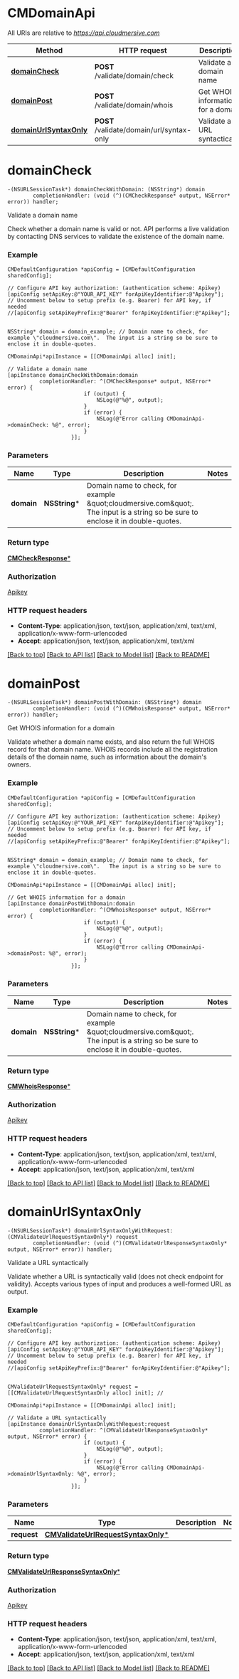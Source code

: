 # CMDomainApi

All URIs are relative to *https://api.cloudmersive.com*

Method | HTTP request | Description
------------- | ------------- | -------------
[**domainCheck**](CMDomainApi.md#domaincheck) | **POST** /validate/domain/check | Validate a domain name
[**domainPost**](CMDomainApi.md#domainpost) | **POST** /validate/domain/whois | Get WHOIS information for a domain
[**domainUrlSyntaxOnly**](CMDomainApi.md#domainurlsyntaxonly) | **POST** /validate/domain/url/syntax-only | Validate a URL syntactically


# **domainCheck**
```objc
-(NSURLSessionTask*) domainCheckWithDomain: (NSString*) domain
        completionHandler: (void (^)(CMCheckResponse* output, NSError* error)) handler;
```

Validate a domain name

Check whether a domain name is valid or not.  API performs a live validation by contacting DNS services to validate the existence of the domain name.

### Example 
```objc
CMDefaultConfiguration *apiConfig = [CMDefaultConfiguration sharedConfig];

// Configure API key authorization: (authentication scheme: Apikey)
[apiConfig setApiKey:@"YOUR_API_KEY" forApiKeyIdentifier:@"Apikey"];
// Uncomment below to setup prefix (e.g. Bearer) for API key, if needed
//[apiConfig setApiKeyPrefix:@"Bearer" forApiKeyIdentifier:@"Apikey"];


NSString* domain = domain_example; // Domain name to check, for example \"cloudmersive.com\".  The input is a string so be sure to enclose it in double-quotes.

CMDomainApi*apiInstance = [[CMDomainApi alloc] init];

// Validate a domain name
[apiInstance domainCheckWithDomain:domain
          completionHandler: ^(CMCheckResponse* output, NSError* error) {
                        if (output) {
                            NSLog(@"%@", output);
                        }
                        if (error) {
                            NSLog(@"Error calling CMDomainApi->domainCheck: %@", error);
                        }
                    }];
```

### Parameters

Name | Type | Description  | Notes
------------- | ------------- | ------------- | -------------
 **domain** | **NSString***| Domain name to check, for example \&quot;cloudmersive.com\&quot;.  The input is a string so be sure to enclose it in double-quotes. | 

### Return type

[**CMCheckResponse***](CMCheckResponse.md)

### Authorization

[Apikey](../README.md#Apikey)

### HTTP request headers

 - **Content-Type**: application/json, text/json, application/xml, text/xml, application/x-www-form-urlencoded
 - **Accept**: application/json, text/json, application/xml, text/xml

[[Back to top]](#) [[Back to API list]](../README.md#documentation-for-api-endpoints) [[Back to Model list]](../README.md#documentation-for-models) [[Back to README]](../README.md)

# **domainPost**
```objc
-(NSURLSessionTask*) domainPostWithDomain: (NSString*) domain
        completionHandler: (void (^)(CMWhoisResponse* output, NSError* error)) handler;
```

Get WHOIS information for a domain

Validate whether a domain name exists, and also return the full WHOIS record for that domain name.  WHOIS records include all the registration details of the domain name, such as information about the domain's owners.

### Example 
```objc
CMDefaultConfiguration *apiConfig = [CMDefaultConfiguration sharedConfig];

// Configure API key authorization: (authentication scheme: Apikey)
[apiConfig setApiKey:@"YOUR_API_KEY" forApiKeyIdentifier:@"Apikey"];
// Uncomment below to setup prefix (e.g. Bearer) for API key, if needed
//[apiConfig setApiKeyPrefix:@"Bearer" forApiKeyIdentifier:@"Apikey"];


NSString* domain = domain_example; // Domain name to check, for example \"cloudmersive.com\".   The input is a string so be sure to enclose it in double-quotes.

CMDomainApi*apiInstance = [[CMDomainApi alloc] init];

// Get WHOIS information for a domain
[apiInstance domainPostWithDomain:domain
          completionHandler: ^(CMWhoisResponse* output, NSError* error) {
                        if (output) {
                            NSLog(@"%@", output);
                        }
                        if (error) {
                            NSLog(@"Error calling CMDomainApi->domainPost: %@", error);
                        }
                    }];
```

### Parameters

Name | Type | Description  | Notes
------------- | ------------- | ------------- | -------------
 **domain** | **NSString***| Domain name to check, for example \&quot;cloudmersive.com\&quot;.   The input is a string so be sure to enclose it in double-quotes. | 

### Return type

[**CMWhoisResponse***](CMWhoisResponse.md)

### Authorization

[Apikey](../README.md#Apikey)

### HTTP request headers

 - **Content-Type**: application/json, text/json, application/xml, text/xml, application/x-www-form-urlencoded
 - **Accept**: application/json, text/json, application/xml, text/xml

[[Back to top]](#) [[Back to API list]](../README.md#documentation-for-api-endpoints) [[Back to Model list]](../README.md#documentation-for-models) [[Back to README]](../README.md)

# **domainUrlSyntaxOnly**
```objc
-(NSURLSessionTask*) domainUrlSyntaxOnlyWithRequest: (CMValidateUrlRequestSyntaxOnly*) request
        completionHandler: (void (^)(CMValidateUrlResponseSyntaxOnly* output, NSError* error)) handler;
```

Validate a URL syntactically

Validate whether a URL is syntactically valid (does not check endpoint for validity).  Accepts various types of input and produces a well-formed URL as output.

### Example 
```objc
CMDefaultConfiguration *apiConfig = [CMDefaultConfiguration sharedConfig];

// Configure API key authorization: (authentication scheme: Apikey)
[apiConfig setApiKey:@"YOUR_API_KEY" forApiKeyIdentifier:@"Apikey"];
// Uncomment below to setup prefix (e.g. Bearer) for API key, if needed
//[apiConfig setApiKeyPrefix:@"Bearer" forApiKeyIdentifier:@"Apikey"];


CMValidateUrlRequestSyntaxOnly* request = [[CMValidateUrlRequestSyntaxOnly alloc] init]; // 

CMDomainApi*apiInstance = [[CMDomainApi alloc] init];

// Validate a URL syntactically
[apiInstance domainUrlSyntaxOnlyWithRequest:request
          completionHandler: ^(CMValidateUrlResponseSyntaxOnly* output, NSError* error) {
                        if (output) {
                            NSLog(@"%@", output);
                        }
                        if (error) {
                            NSLog(@"Error calling CMDomainApi->domainUrlSyntaxOnly: %@", error);
                        }
                    }];
```

### Parameters

Name | Type | Description  | Notes
------------- | ------------- | ------------- | -------------
 **request** | [**CMValidateUrlRequestSyntaxOnly***](CMValidateUrlRequestSyntaxOnly.md)|  | 

### Return type

[**CMValidateUrlResponseSyntaxOnly***](CMValidateUrlResponseSyntaxOnly.md)

### Authorization

[Apikey](../README.md#Apikey)

### HTTP request headers

 - **Content-Type**: application/json, text/json, application/xml, text/xml, application/x-www-form-urlencoded
 - **Accept**: application/json, text/json, application/xml, text/xml

[[Back to top]](#) [[Back to API list]](../README.md#documentation-for-api-endpoints) [[Back to Model list]](../README.md#documentation-for-models) [[Back to README]](../README.md)

